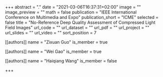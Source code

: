 +++
abstract = "."
date = "2021-03-06T16:37:31+02:00"
image = ""
image_preview = ""
math = false
publication = "IEEE International Conference on Multimedia and Expo"
publication_short = "ICME"
selected = false
title = "No-Reference Deep Quality Assessment of Compressed Light Field Images"
url_code = ""
url_dataset = ""
url_pdf = ""
url_project = ""
url_slides = ""
url_video = ""
sort_position = 7

[[authors]]
    name = "Zixuan Guo"
    is_member = true

[[authors]]
    name = "Wei Gao"
    is_member = true

[[authors]]
    name = "Haiqiang Wang"
    is_member = false

+++



